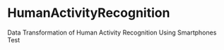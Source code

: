 # HumanActivityRecognition
Data Transformation of Human Activity Recognition Using Smartphones
Test
